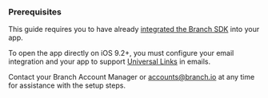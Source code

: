 ### Prerequisites

This guide requires you to have already [integrated the Branch SDK](/apps/ios/) into your app.

To open the app directly on iOS 9.2+, you must configure your email integration and your app to support [Universal Links](/deep-linking/universal-links/) in emails.

Contact your Branch Account Manager or [accounts@branch.io](mailto:accounts@branch.io) at any time for assistance with the setup steps.
